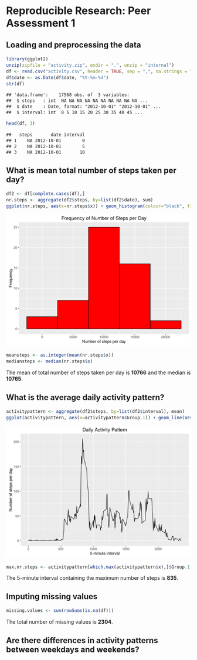 # Reproducible Research: Peer Assessment 1


## Loading and preprocessing the data


```r
library(ggplot2)
unzip(zipfile = "activity.zip", exdir = ".", unzip = "internal")
df <- read.csv("activity.csv", header = TRUE, sep = ",", na.strings = "NA")
df$date <- as.Date(df$date, "%Y-%m-%d")
str(df)
```

```
## 'data.frame':	17568 obs. of  3 variables:
##  $ steps   : int  NA NA NA NA NA NA NA NA NA NA ...
##  $ date    : Date, format: "2012-10-01" "2012-10-01" ...
##  $ interval: int  0 5 10 15 20 25 30 35 40 45 ...
```

```r
head(df, 3)
```

```
##   steps       date interval
## 1    NA 2012-10-01        0
## 2    NA 2012-10-01        5
## 3    NA 2012-10-01       10
```

## What is mean total number of steps taken per day?


```r
df2 <- df[complete.cases(df),]
nr.steps <- aggregate(df2$steps, by=list(df2$date), sum)
ggplot(nr.steps, aes(x=nr.steps$x)) + geom_histogram(colour="black", fill="red", binwidth = 5000) + ggtitle("Frequency of Number of Steps per Day") + labs(x = "Number of steps per day", y = "Frequency")
```

![](figure/RD_PA1-unnamed-chunk-3-1.png?raw=true)

```r
meansteps <- as.integer(mean(nr.steps$x))
mediansteps <- median(nr.steps$x)
```

The mean of total number of steps taken per day is **10766** and the median is **10765**.

## What is the average daily activity pattern?


```r
activitypattern <- aggregate(df2$steps, by=list(df2$interval), mean)
ggplot(activitypattern, aes(x=activitypattern$Group.1)) + geom_line(aes(y=activitypattern$x)) + ggtitle("Daily Activity Pattern") + labs(x="5-minute interval", y="Number of steps per day")
```

![](figure/RD_PA1-unnamed-chunk-4-1.png?raw=true)

```r
max.nr.steps <- activitypattern[which.max(activitypattern$x),]$Group.1
```

The 5-minute interval containing the maximum number of steps is **835**.

## Imputing missing values


```r
missing.values <- sum(rowSums(is.na(df)))
```

The total number of missing values is **2304**.



## Are there differences in activity patterns between weekdays and weekends?
